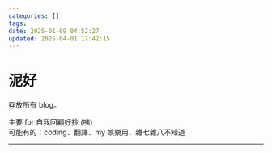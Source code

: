```yaml
---
categories: []
tags:
date: 2025-01-09 04:52:27
updated: 2025-04-01 17:42:15
---
```

# 泥好

存放所有 blog。

主要 for 自我回顧好抄 (咦)  
可能有的：coding、翻譯、my 娛樂用、雜七雜八不知道

---